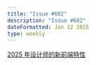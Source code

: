```yaml
---
title: "Issue #602"
description: "Issue #602"
dateFormatted: Jan 12 2025
type: weekly
---
```


[2025 年设计师的新前端特性](./new-front-end-features)
